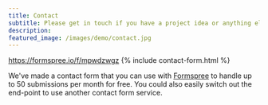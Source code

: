```yaml
---
title: Contact
subtitle: Please get in touch if you have a project idea or anything else you wish to discuss..
description: 
featured_image: /images/demo/contact.jpg
---
```


https://formspree.io/f/mpwdzwgz
{% include contact-form.html %}

We've made a contact form that you can use with [Formspree](https://formspree.io/create/jekyllthemes) to handle up to 50 submissions per month for free. You could also easily switch out the end-point to use another contact form service.